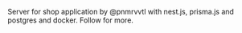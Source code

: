 Server for shop application by @pnmrvvtl with nest.js, prisma.js and postgres and docker. Follow for more.